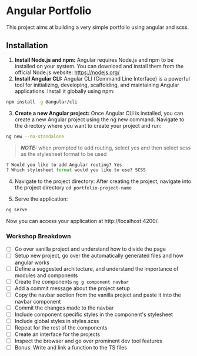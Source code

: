 # Angular Portfolio 
This project aims at building a very simple portfolio using angular and scss. 


## Installation
1.  **Install Node.js and npm:** Angular requires Node.js and npm to be installed on your system. You can download and install them from the official Node.js website: https://nodejs.org/
2. **Install Angular CLI:** Angular CLI (Command Line Interface) is a powerful tool for initializing, developing, scaffolding, and maintaining Angular applications. Install it globally using npm:
```bash 
npm install -g @angular/cli
```
3. **Create a new Angular project:** Once Angular CLI is installed, you can create a new Angular project using the ng new command. Navigate to the directory where you want to create your project and run:
```bash 
ng new --no-standalone
```

> **_NOTE:_**  when prompted to add routing, select yes and then select scss as the stylesheet format to be used
```python
? Would you like to add Angular routing? Yes
? Which stylesheet format would you like to use? SCSS
```
4. Navigate to the project directory: After creating the project, navigate into the project directory `cd portfolio-project-name`

5. Serve the application: 
```bash
ng serve
```
Now you can access your application at http://localhost:4200/.


### Workshop Breakdown
- [ ]  Go over vanilla project and understand how to divide the page 
- [ ]  Setup new project, go over the automatically generated files and how angular works 
- [ ]  Define a suggested architecture, and understand the importance of modules and components
- [ ]  Create the components 
        ```
        ng g component navbar
        ```
- [ ]  Add a commit message about the project setup 
- [ ]  Copy the navbar section from the vanilla project and paste it into the navbar component
- [ ]  Commit the changes made to the navbar
- [ ]  Include component specific styles in the component's stylesheet 
- [ ]  Include global styles in styles.scss 
- [ ]  Repeat for the rest of the components
- [ ]  Create an interface for the projects
- [ ]  Inspect the browser and go over prominent dev tool features
- [ ]  Bonus: Write and link a function to the TS files 